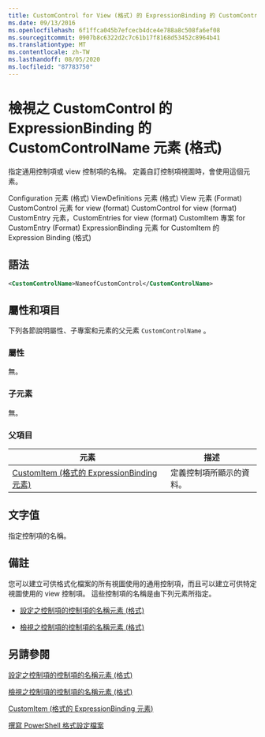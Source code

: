```yaml
---
title: CustomControl for View (格式) 的 ExpressionBinding 的 CustomControlName 元素 |Microsoft Docs
ms.date: 09/13/2016
ms.openlocfilehash: 6f1ffca045b7efcecb4dce4e788a8c508fa6ef08
ms.sourcegitcommit: 0907b8c6322d2c7c61b17f8168d53452c8964b41
ms.translationtype: MT
ms.contentlocale: zh-TW
ms.lasthandoff: 08/05/2020
ms.locfileid: "87783750"
---
```

# <a name="customcontrolname-element-for-expressionbinding-for-customcontrol-for-view-format"></a>檢視之 CustomControl 的 ExpressionBinding 的 CustomControlName 元素 (格式)

指定通用控制項或 view 控制項的名稱。 定義自訂控制項視圖時，會使用這個元素。

Configuration 元素 (格式) ViewDefinitions 元素 (格式) View 元素 (Format) CustomControl 元素 for view (format) CustomControl for view (format) CustomEntry 元素，CustomEntries for view (format) CustomItem 專案 for CustomEntry (Format) ExpressionBinding 元素 for CustomItem 的 Expression Binding (格式) 

## <a name="syntax"></a>語法

```xml
<CustomControlName>NameofCustomControl</CustomControlName>
```

## <a name="attributes-and-elements"></a>屬性和項目

下列各節說明屬性、子專案和元素的父元素 `CustomControlName` 。

### <a name="attributes"></a>屬性

無。

### <a name="child-elements"></a>子元素

無。

### <a name="parent-elements"></a>父項目

|元素|描述|
|-------------|-----------------|
|[CustomItem (格式的 ExpressionBinding 元素) ](./expressionbinding-element-for-customitem-for-controls-for-configuration-format.md)|定義控制項所顯示的資料。|

## <a name="text-value"></a>文字值

指定控制項的名稱。

## <a name="remarks"></a>備註

您可以建立可供格式化檔案的所有視圖使用的通用控制項，而且可以建立可供特定視圖使用的 view 控制項。 這些控制項的名稱是由下列元素所指定。

- [設定之控制項的控制項的名稱元素 (格式)](./name-element-for-control-for-controls-for-configuration-format.md)

- [檢視之控制項的控制項的名稱元素 (格式)](./name-element-for-control-for-controls-for-view-format.md)

## <a name="see-also"></a>另請參閱

[設定之控制項的控制項的名稱元素 (格式)](./name-element-for-control-for-controls-for-configuration-format.md)

[檢視之控制項的控制項的名稱元素 (格式)](./name-element-for-control-for-controls-for-view-format.md)

[CustomItem (格式的 ExpressionBinding 元素) ](./expressionbinding-element-for-customitem-for-controls-for-configuration-format.md)

[撰寫 PowerShell 格式設定檔案](./writing-a-powershell-formatting-file.md)
